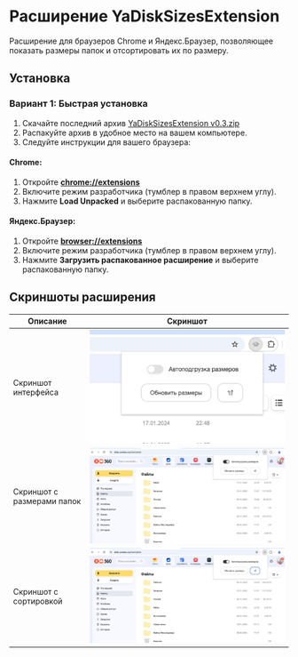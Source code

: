# Расширение YaDiskSizesExtension

Расширение для браузеров Chrome и Яндекс.Браузер, позволяющее показать размеры папок и отсортировать их по размеру.

## Установка

### Вариант 1: Быстрая установка
1. Скачайте последний архив  [YaDiskSizesExtension v0.3.zip](https://github.com/nur-ilnur/YaDiskSizesExtension/raw/refs/heads/main/releases%20archive/YaDiskSizesExtension%20v0.3.zip)
2. Распакуйте архив в удобное место на вашем компьютере.
3. Следуйте инструкции для вашего браузера:


#### Chrome:
1. Откройте [**chrome://extensions**](chrome://extensions)
2. Включите режим разработчика (тумблер в правом верхнем углу).
3. Нажмите **Load Unpacked** и выберите распакованную папку.

#### Яндекс.Браузер:
1. Откройте [**browser://extensions**](browser://extensions)
2. Включите режим разработчика (тумблер в правом верхнем углу).
3. Нажмите **Загрузить распакованное расширение** и выберите распакованную папку.


## Скриншоты расширения



| Описание            | Скриншот                          |
|---------------------|------------------------------------|
| Скриншот интерфейса | ![Скриншот интерфейса](screenshots/base%20view.png) |
| Скриншот с размерами папок     | ![Скриншот с размерами папок](screenshots/with%20sizes.png)|
| Скриншот с сортировкой | ![Скриншот с сортировкой](screenshots/with%20sizes%20sorted.png) |
